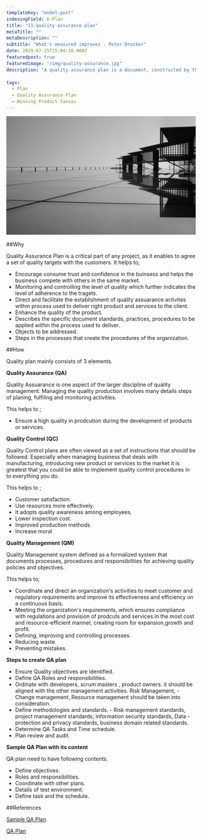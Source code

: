 ```yaml
---
templateKey: "model-post"
indexingField: 6-Plan
title: "11-quality assurance plan"
metaTitle: ""
metaDescription: ""
subtitle: "What's measured improves - Peter Drucker"
date: 2019-07-25T15:04:10.000Z
featuredpost: true
featuredimage: "/img/quality-assurance.jpg"
description: "A quality assurance plan is a document, constructed by the project team, meant to ensure the final products are of the utmost quality. A quality assurance plan contains a set of documented activities meant to ensure that customers are satisfied with the goods or services a company provides."

tags:
  - Plan
  - Quality Assurance Plan
  - Winning Product Canvas
---
```


![Quality Assurance Plan](/img/quality-assurance.jpg)

##Why

Quality Assurance Plan is a critical part of any project, as it enables to agree a set of quality targets with the customers. It helps to;

- Encourage consume trust and confidence in the buinsess and helps the business compete with others in the same market.
- Monitoring and controlling the level of quality which further indicates the level of adherence to the tragets.
- Direct and facilitate the establishment of quality assuarance activites within process used to deliver right product and services to the client.
- Enhance the quality of the product.
- Describes the specific document standards, practices, procedures to be applied within the process used to deliver.
- Objects to be addressed.
- Steps in the processes that create the procedures of the organization.

##How

Quality plan mainly consists of 3 elements.

**Quality Assurance (QA)**

Quality Assuarance is one aspect of the larger discipline of quality management. Managing the quality production involves many details steps of planing, fulfiling and monitoring activities.

This helps to ;

- Ensure a high quality in prodcution during the development of products or services.

**Quality Control (QC)**

Quality Control plans are often viewed as a set of instructions that should be followed. Especially when managing business that deals with manufacturing, introducing new product or services to the market it is greatest that you could be able to implement quality control procedures in to everything you do.

This helps to ;

- Customer satisfaction.
- Use resources more effectively.
- It adopts quality awareness among employees.
- Lower inspection cost.
- Improved production methods
- Increase moral

**Quality Management (QM)**

Quality Management system defined as a formalized system that documents processes, procedures and responsibilities for achieving quality policies and objectives.

This helps to;

- Coordinate and direct an organization's activities to meet customer and regulatory requirements and improve its effectiveness and efficiency on a continuous basis.
- Meeting the organization's requirements, which ensures compliance with regulations and provision of prodcuts and services in the most cost and resource-efficient manner, creating room for expansion,growth and profit.
- Defining, improving and controlling processes.
- Reducing waste.
- Preventing mistakes.

**Steps to create QA plan**

- Ensure Quality objectives are identified.
- Define QA Roles and responsibilities.
- Ordinate with developers, scrum masters , product owners. it should be aligned with the other management activities. Risk Management, - Change management, Resource management should be taken into consideration.
- Define methodologies and standards. - Risk management standards, project management standards, information security standards, Data - protection and privacy standards, business domain related standards.
- Determine QA Tasks and Time schedule.
- Plan review and audit.

**Sample QA Plan with its content**

QA plan need to have following contents.

- Define objectives.
- Roles and responsibilities.
- Coordinate with other plans.
- Details of test environment.
- Define task and the schedule.

##References

[Sample QA Plan ](https://www.brighthubpm.com/project-planning/30414-how-to-create-an-effective-quality-assurance-plan/)

[QA Plan](https://www.santecindia.com/quality-assurance-plan.html)
